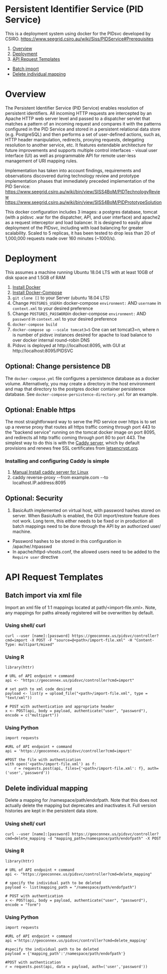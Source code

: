 # Persistent Identifier Service (PID Service)
This is a deployment system using docker for the PIDsvc developed by CSIRO. https://www.seegrid.csiro.au/wiki/Siss/PIDService#Prerequisites

1. [Overview](#overview)
2. [Deployment](#deployment)
3. [API Request Templates](#api-request-templates)
* [Batch import](#batch-import-via-xml-file) 
* [Delete individual mapping](#delete-individual-mapping) 

# Overview
The Persistent Identifier Service (PID Service) enables resolution of persistent identifiers. All incoming HTTP requests are intercepted by an Apache HTTP web server level and passed to a dispatcher servlet that matches a pattern of an incoming request and compares it with the patterns configured in the PID Service and stored in a persistent relational data store (e.g. PostgreSQL) and then performs a set of user-defined actions, such as, HTTP header manipulation, redirects, proxying requests, delegating resolution to another service, etc. It features extendable architecture for future improvements and supports multiple control interfaces - visual user interface (UI) as well as programmable API for remote user-less management of URI mapping rules.

Implementation has taken into account findings, requirements and observations discovered during technology review and prototype implementation phases that immediately preceded implementation of the PID Service:
https://www.seegrid.csiro.au/wiki/bin/view/SISS4BoM/PIDTechnologyReview
https://www.seegrid.csiro.au/wiki/bin/view/SISS4BoM/PIDPrototypeSolution

This docker configuration includes 3 images: a postgres database, tomcat (with a pidsvc .war for the dispatcher, API, and user interface) and apache2 as a request interceptor and load balancer. It is designed to easily allow deployment of the PIDsvc, including with load balancing for greater scalability. Scaled to 5 replicas, it has been tested to drop less than 20 of 1,000,000 requests made over 160 minutes (~1000/s).


# Deployment
This assumes a machine running Ubuntu 18.04 LTS with at least 10GB of disk space and 1.5GB of RAM

1. [Install Docker](https://docs.docker.com/install/linux/docker-ce/ubuntu/)
2. [Install Docker-Compose](https://docs.docker.com/compose/install/)
3. ```git clone []``` to your Server (ubuntu 18.04 LTS)
4. Change ```POSTGRES_USER```in docker-compose ```environment:``` AND ```username``` in ```context.xml``` to your desired preference
5. Change ```POSTGRES_PASSWORD```in docker-compose ```environment:``` AND ```password``` in ```context.xml``` to your desired preference
4. ```docker-compose build```
5. ```docker-compose up --scale tomcat3=5``` One can set tomcat3=n, where n is number of pidsvc instances desired for apache to load balance to over docker internal round-robin DNS
6. Pidsvc is deployed at http://localhost:8095, with GUI at http://localhost:8095/PIDSVC

## Optional: Change persistence DB
The ```docker-compose.yml``` file configures a persistence database as a docker volume. Alternatively, you may create a directory in the host environment and map that directory to the postgres docker container persistence database. See ```docker-compose-persistence-directory.yml``` for an example.

## Optional: Enable https

The most straightforward way to serve the PID service over https is to set up a reverse proxy that routes all https traffic coming through port 443 to the "backend service" running on the tomcat docker image on port 8095, and redirects all http traffic coming through port 80 to port 443. The simplest way to do this is with the [Caddy server](https://caddyserver.com/docs/), which by default provisions and renews free SSL certificates from [letsencrypt.org](https://letsencrypt.org).

### Installing and configuring Caddy is simple 
1. [Manual Install caddy server for Linux](https://caddyserver.com/docs/install)
2. caddy reverse-proxy --from example.com --to localhost.IP.address:8095

## Optional: Security
1. BasicAuth implemented on virtual host, with password hashes stored on server. When BasicAuth is enabled, the GUI import/restore feature does not work. Long term, this either needs to be fixed or in production all batch mappings need to be done through the API by an authorized user/ machine.
  * Password hashes to be stored in this configuration in /apache/.htpasswd
  * In apache/httpd-vhosts.conf, the allowed users need to be added to the ```Require user``` directive

# API Request Templates

## Batch import via xml file
Import an xml file of 1:1 mappings located at path/<import-file.xml>. Note, any mappings for paths already registered will be overwritten by default.

### Using shell/ curl
```
curl --user [name]:[password] https://geoconnex.us/pidsvc/controller?cmd=import -X POST -F "source=@<path>/import-file.xml" -H "Content-Type: multipart/mixed" 
```

### Using R
```
library(httr)

# URL of API endpoint + command
api <- "https://geoconnex.us/pidsvc/controller?cmd=import"

# set path to xml code desired
payload <- list(y = upload_file("<path>/import-file.xml", type = "text/xml"))

# POST with authentication and appropriate header
x <- POST(api, body = payload, authenticate("user", "password"), encode = c("multipart"))
```

### Using Python
```
import requests

#URL of API endpoint + command
api = 'https://geoconnex.us/pidsvc/controller?cmd=import'

#POST the file with authentication
with open('<path>/import-file.xml') as f:
    r = requests.post(api, files={'<path>/import-file.xml': f}, auth=('user','password'))

```


## Delete individual mapping
Delete a mapping for /namespace/path/endofpath. Note that this does not actually delete the mapping but deprecates and inactivates it. Full version histories are kept in the persistent data store.

### Using shell/ curl
```
curl --user [name]:[password] https://geoconnex.us/pidsvc/controller?cmd=delete_mapping -d "mapping_path=/namespace/path/endofpath" -X POST
```

### Using R
```
library(httr)

# URL of API endpoint + command
api <- "https://geoconnex.us/pidsvc/controller?cmd=delete_mapping"

# specify the individual path to be deleted
payload <- list(mapping_path = "/namespace/path/endofpath")

# POST with authentication
x <- POST(api, body = payload, authenticate("user", "password"), encode = "form")
```

### Using Python
```
import requests

#URL of API endpoint + command
api ='https://geoconnex.us/pidsvc/controller?cmd=delete_mapping'

#specify the individual path to be deleted
payload = {'mapping_path':'/namespace/path/endofpath'}

#POST with authentication
r = requests.post(api, data = payload, auth=('user','password'))

```
